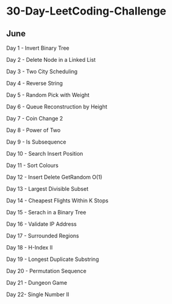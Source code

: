 # 30-Day-LeetCoding-Challenge

## June

Day 1 - Invert Binary Tree

Day 2 - Delete Node in a Linked List

Day 3 - Two City Scheduling

Day 4 - Reverse String

Day 5 - Random Pick with Weight

Day 6 - Queue Reconstruction by Height

Day 7 - Coin Change 2

Day 8 - Power of Two

Day 9 - Is Subsequence

Day 10 - Search Insert Position

Day 11 - Sort Colours

Day 12 - Insert Delete GetRandom O(1)

Day 13 - Largest Divisible Subset

Day 14 - Cheapest Flights Within K Stops

Day 15 - Serach in a Binary Tree

Day 16 - Validate IP Address

Day 17 - Surrounded Regions

Day 18 - H-Index II

Day 19 - Longest Duplicate Substring

Day 20 - Permutation Sequence

Day 21 - Dungeon Game

Day 22- Single Number II
